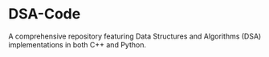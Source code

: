 # DSA-Code
A comprehensive repository featuring Data Structures and Algorithms (DSA) implementations in both C++ and Python.
